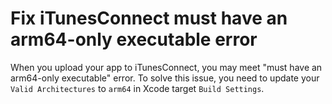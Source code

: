 # Fix iTunesConnect must have an arm64-only executable error

When you upload your app to iTunesConnect, you may meet "must have an arm64-only executable" error. To solve this issue, you need to update your `Valid Architectures` to `arm64` in Xcode target `Build Settings`.
